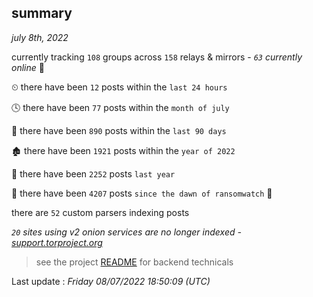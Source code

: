 
## summary
_july 8th, 2022_

currently tracking `108` groups across `158` relays & mirrors - _`63` currently online_ 📡

⏲ there have been `12` posts within the `last 24 hours`

🕓 there have been `77` posts within the `month of july`

📅 there have been `890` posts within the `last 90 days`

🏚 there have been `1921` posts within the `year of 2022`

🚀 there have been `2252` posts `last year`

🦕 there have been `4207` posts `since the dawn of ransomwatch` 🐣

there are `52` custom parsers indexing posts

_`20` sites using v2 onion services are no longer indexed - [support.torproject.org](https://support.torproject.org/onionservices/v2-deprecation/)_

> see the project [README](https://github.com/jmousqueton/ransomwatch#readme) for backend technicals



Last update : _Friday 08/07/2022 18:50:09 (UTC)_

